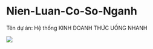 # Nien-Luan-Co-So-Nganh
Tên dự án: Hệ thống KINH DOANH THỨC UỐNG NHANH

<img src="https://github.com/VietNguyen2891/Nien-Luan-Co-So-Nganh/blob/main/WebSite_Images/Screenshot%202023-10-18%20at%2011.26.49.png">
